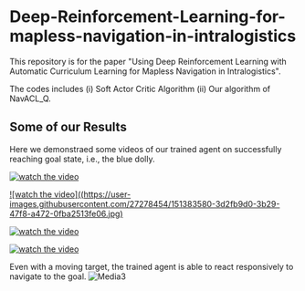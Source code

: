 # Deep-Reinforcement-Learning-for-mapless-navigation-in-intralogistics
This repository is for the paper "Using Deep Reinforcement Learning with Automatic Curriculum Learning for Mapless Navigation in Intralogistics".

The codes includes (i) Soft Actor Critic Algorithm (ii) Our algorithm of NavACL_Q.

## Some of our Results
Here we demonstraed some videos of our trained agent on successfully reaching goal state, i.e., the blue dolly.



<!-- ![Media3](https://user-images.githubusercontent.com/27278454/151372213-829e4833-9a3b-4ba2-b046-1a3f7b226bf9.mp4)  -->
[![watch the video](https://user-images.githubusercontent.com/27278454/151380252-510bd73c-03b7-4790-be10-562155494a9c.jpg)](https://user-images.githubusercontent.com/27278454/151382348-c3d8a984-01eb-4e69-9093-114d611eddb5.mp4)

[![watch the video]((https://user-images.githubusercontent.com/27278454/151383580-3d2fb9d0-3b29-47f8-a472-0fba2513fe06.jpg)](https://user-images.githubusercontent.com/27278454/151382581-3993931e-7ba4-4738-88e3-7d312f4e5ff8.mp4)


[![watch the video](https://user-images.githubusercontent.com/27278454/151383536-ae62d5ac-576b-4d3b-8815-7e43996d39e5.jpg)](https://user-images.githubusercontent.com/27278454/151382612-467f42c3-31cd-4366-ba11-92fc8ee24340.mp4)


[![watch the video](https://user-images.githubusercontent.com/27278454/151383516-2b0dc284-e545-4063-b6c8-06b607251bde.jpg)](https://user-images.githubusercontent.com/27278454/151382630-68874454-36d6-4e61-82b7-20ec3d209ae1.mp4)


Even with a moving target, the trained agent is able to react responsively to navigate to the goal.
![Media3](https://user-images.githubusercontent.com/27278454/151374369-5899a3bd-338f-4450-9f7d-f4bb5071c400.gif)

